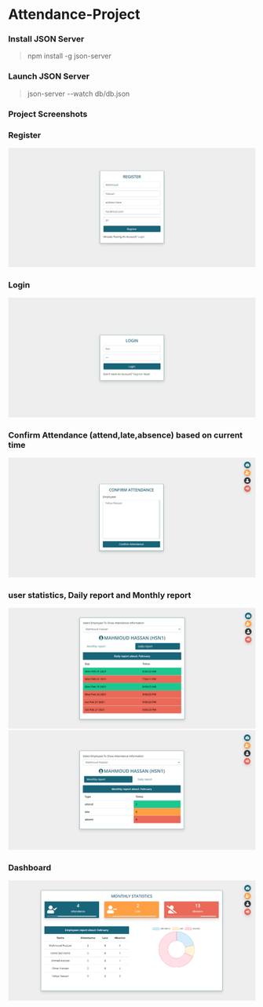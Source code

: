 # Attendance-Project

### Install JSON Server

> npm install -g json-server

### Launch JSON Server

> json-server --watch db/db.json

### Project Screenshots

### Register

![Screenshot6](<screenshots/Screenshot%20(6).png>)

### Login

![Screenshot5](<screenshots/Screenshot%20(5).png>)

### Confirm Attendance (attend,late,absence) based on current time

![Screenshot1](<screenshots/Screenshot%20(1).png>)

### user statistics, Daily report and Monthly report

![Screenshot2](<screenshots/Screenshot%20(2).png>)
![Screenshot3](<screenshots/Screenshot%20(3).png>)

### Dashboard

![Screenshot4](<screenshots/Screenshot%20(4).png>)
